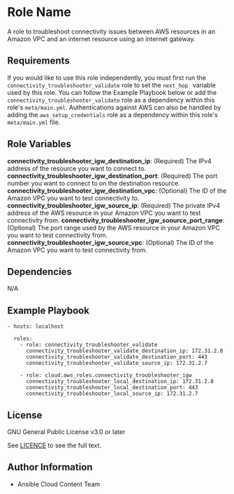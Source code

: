 Role Name
=========

A role to troubleshoot connectivity issues between AWS resources in an Amazon VPC and an internet resource using an internet gateway.

Requirements
------------

If you would like to use this role independently, you must first run the `connectivity_troubleshooter_validate` role to set the  `next_hop ` variable used by this role. You can follow the Example Playbook below or add the `connectivity_troubleshooter_validate` role as a dependency within this role's `meta/main.yml`. Authentications against AWS can also be handled by adding the `aws_setup_credentials` role as a dependency within this role's `meta/main.yml` file.

Role Variables
--------------

**connectivity_troubleshooter_igw_destination_ip**: (Required) The IPv4 address of the resource you want to connect to.
**connectivity_troubleshooter_igw_destination_port**: (Required) The port number you want to connect to on the destination resource.
**connectivity_troubleshooter_igw_destination_vpc**: (Optional) The ID of the Amazon VPC you want to test connectivity to.
**connectivity_troubleshooter_igw_source_ip**: (Required) The private IPv4 address of the AWS resource in your Amazon VPC you want to test connectivity from.
**connectivity_troubleshooter_igw_soource_port_range**: (Optional) The port range used by the AWS resource in your Amazon VPC you want to test connectivity from.
**connectivity_troubleshooter_igw_source_vpc**: (Optional) The ID of the Amazon VPC you want to test connectivity from.

Dependencies
------------

N/A

Example Playbook
----------------

    - hosts: localhost

      roles:
        - role: connectivity_troubleshooter_validate
          connectivity_troubleshooter_validate_destination_ip: 172.31.2.8
          connectivity_troubleshooter_validate_destination_port: 443
          connectivity_troubleshooter_validate_source_ip: 172.31.2.7

        - role: cloud.aws_roles.connectivity_troubleshooter_igw
          connectivity_troubleshooter_local_destination_ip: 172.31.2.8
          connectivity_troubleshooter_local_destination_port: 443
          connectivity_troubleshooter_local_source_ip: 172.31.2.7

License
-------

GNU General Public License v3.0 or later

See [LICENCE](https://github.com/ansible-collections/cloud.azure_roles/blob/main/LICENSE) to see the full text.

Author Information
------------------

- Ansible Cloud Content Team
